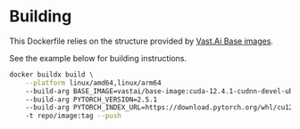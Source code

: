 # Building

This Dockerfile relies on the structure provided by [Vast.Ai Base images](https://github.com/vast-ai/base-image).

See the example below for building instructions.

```bash
docker buildx build \
    --platform linux/amd64,linux/arm64
    --build-arg BASE_IMAGE=vastai/base-image:cuda-12.4.1-cudnn-devel-ubuntu22.04
    --build-arg PYTORCH_VERSION=2.5.1 
    --build-arg PYTORCH_INDEX_URL=https://download.pytorch.org/whl/cu124 . 
    -t repo/image:tag --push
```